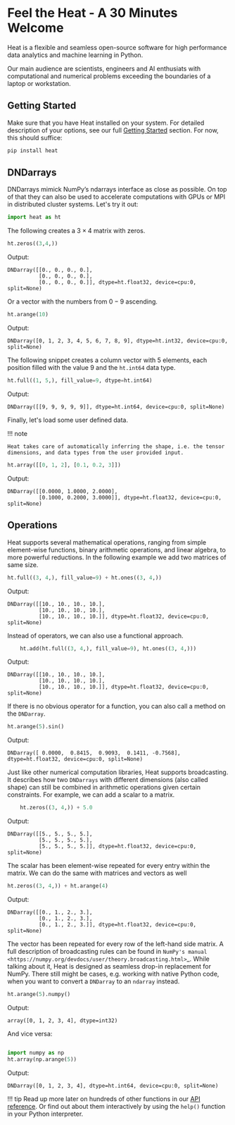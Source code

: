# Feel the Heat - A 30 Minutes Welcome

Heat is a flexible and seamless open-source software for high performance data analytics and machine learning in Python.

Our main audience are scientists, engineers and AI enthusiats with computational and numerical problems exceeding the boundaries of a laptop or workstation.

## Getting Started

Make sure that you have Heat installed on your system. For detailed description of your options, see our full [Getting Started]() section. For now, this should suffice:

```bash
pip install heat
```

## DNDarrays

DNDarrays mimick NumPy’s ndarrays interface as close as possible. On top of that they can also be used to accelerate computations with GPUs or MPI in distributed cluster systems. Let's try it out:

```python
import heat as ht
```

The following creates a $3\times 4$ matrix with zeros.

```python
ht.zeros((3,4,))
```

Output:

```
DNDarray([[0., 0., 0., 0.],
          [0., 0., 0., 0.],
          [0., 0., 0., 0.]], dtype=ht.float32, device=cpu:0, split=None)
```

Or a vector with the numbers from $0-9$ ascending.

```python
ht.arange(10)
```

Output:

```
DNDarray([0, 1, 2, 3, 4, 5, 6, 7, 8, 9], dtype=ht.int32, device=cpu:0, split=None)
```

The following snippet creates a column vector with $5$ elements, each position filled with the value $9$ and the `ht.int64` data type.

```python
ht.full((1, 5,), fill_value=9, dtype=ht.int64)
```

Output:

```
DNDarray([[9, 9, 9, 9, 9]], dtype=ht.int64, device=cpu:0, split=None)
```

Finally, let's load some user defined data.

!!! note

    Heat takes care of automatically inferring the shape, i.e. the tensor dimensions, and data types from the user provided input.

```python
ht.array([[0, 1, 2], [0.1, 0.2, 3]])
```

Output:

```
DNDarray([[0.0000, 1.0000, 2.0000],
          [0.1000, 0.2000, 3.0000]], dtype=ht.float32, device=cpu:0, split=None)
```

## Operations

Heat supports several mathematical operations, ranging from simple element-wise functions, binary arithmetic operations, and linear algebra, to more powerful reductions. In the following example we add two matrices of same size.

```python
ht.full((3, 4,), fill_value=9) + ht.ones((3, 4,))
```

Output:

```
DNDarray([[10., 10., 10., 10.],
          [10., 10., 10., 10.],
          [10., 10., 10., 10.]], dtype=ht.float32, device=cpu:0, split=None)
```

Instead of operators, we can also use a functional approach.

```python
    ht.add(ht.full((3, 4,), fill_value=9), ht.ones((3, 4,)))
```

Output:

```
DNDarray([[10., 10., 10., 10.],
          [10., 10., 10., 10.],
          [10., 10., 10., 10.]], dtype=ht.float32, device=cpu:0, split=None)
```

If there is no obvious operator for a function, you can also call a method on the ``DNDarray``.

```python
ht.arange(5).sin()
```

Output:

```
DNDarray([ 0.0000,  0.8415,  0.9093,  0.1411, -0.7568], dtype=ht.float32, device=cpu:0, split=None)
```

Just like other numerical computation libraries, Heat supports broadcasting. It describes how two ``DNDarrays`` with different dimensions (also called shape) can still be combined in arithmetic operations given certain constraints. For example, we can add a scalar to a matrix.

```python
    ht.zeros((3, 4,)) + 5.0
```

Output:

```
DNDarray([[5., 5., 5., 5.],
          [5., 5., 5., 5.],
          [5., 5., 5., 5.]], dtype=ht.float32, device=cpu:0, split=None)
```

The scalar has been element-wise repeated for every entry within the matrix. We can do the same with matrices and vectors as well


```python
ht.zeros((3, 4,)) + ht.arange(4)
```

Output:

```
DNDarray([[0., 1., 2., 3.],
          [0., 1., 2., 3.],
          [0., 1., 2., 3.]], dtype=ht.float32, device=cpu:0, split=None)
```

The vector has been repeated for every row of the left-hand side matrix. A full description of broadcasting rules can be found in `NumPy's manual <https://numpy.org/devdocs/user/theory.broadcasting.html>`_. While talking about it, Heat is designed as seamless drop-in replacement for NumPy. There still might be cases, e.g. working with native Python code, when you want to convert a ``DNDarray`` to an ``ndarray`` instead.


```python
ht.arange(5).numpy()
```

Output:

```
array([0, 1, 2, 3, 4], dtype=int32)
```

And vice versa:

```python

import numpy as np
ht.array(np.arange(5))
```

Output:

```
DNDarray([0, 1, 2, 3, 4], dtype=ht.int64, device=cpu:0, split=None)
```

!!! tip
    Read up more later on hundreds of other functions in our [API reference](autoapi/index.html). Or find out about them interactively by using the `help()` function in your Python interpreter.
